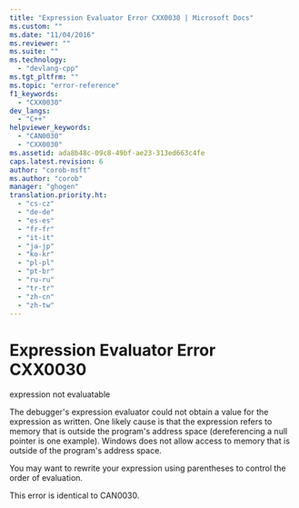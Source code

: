```yaml
---
title: "Expression Evaluator Error CXX0030 | Microsoft Docs"
ms.custom: ""
ms.date: "11/04/2016"
ms.reviewer: ""
ms.suite: ""
ms.technology: 
  - "devlang-cpp"
ms.tgt_pltfrm: ""
ms.topic: "error-reference"
f1_keywords: 
  - "CXX0030"
dev_langs: 
  - "C++"
helpviewer_keywords: 
  - "CAN0030"
  - "CXX0030"
ms.assetid: ada8b48c-09c8-49bf-ae23-313ed663c4fe
caps.latest.revision: 6
author: "corob-msft"
ms.author: "corob"
manager: "ghogen"
translation.priority.ht: 
  - "cs-cz"
  - "de-de"
  - "es-es"
  - "fr-fr"
  - "it-it"
  - "ja-jp"
  - "ko-kr"
  - "pl-pl"
  - "pt-br"
  - "ru-ru"
  - "tr-tr"
  - "zh-cn"
  - "zh-tw"
---
```

# Expression Evaluator Error CXX0030
expression not evaluatable  
  
 The debugger's expression evaluator could not obtain a value for the expression as written. One likely cause is that the expression refers to memory that is outside the program's address space (dereferencing a null pointer is one example). Windows does not allow access to memory that is outside of the program's address space.  
  
 You may want to rewrite your expression using parentheses to control the order of evaluation.  
  
 This error is identical to CAN0030.